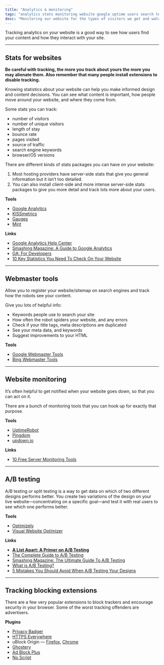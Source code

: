 ```yaml
---
title: "Analytics & monitoring"
tags: "analytics stats monitoring website google uptime users search terms keywords"
desc: "Monitoring our website for the types of visitors we get and watching for downtime."
---
```


Tracking analytics on your website is a good way to see how users find your content and how they interact with your site.

---

## Stats for websites

**Be careful with tracking, the more you track about yours the more you may alienate them. Also remember that many people install extensions to disable tracking.**

Knowing statistics about your website can help you make informed design and content decisions. You can see what content is important, how people move around your website, and where they come from.

Some stats you can track:

- number of visitors
- number of unique visitors
- length of stay
- bounce rate
- pages visited
- source of traffic
- search engine keywords
- browser/OS versions

There are different kinds of stats packages you can have on your website:

1. Most hosting providers have server-side stats that give you general information but it isn’t too detailed.
2. You can also install client-side and more intense server-side stats packages to give you more detail and track lots more about your users.

**Tools**

- [Google Analytics](http://www.google.com/analytics/)
- [KISSmetrics](https://www.kissmetrics.com/)
- [Gauges](http://get.gaug.es/)
- [Mint](http://haveamint.com/)

**Links**

- [Google Analytics Help Center](https://support.google.com/analytics/?hl=en#topic=3544906)
- [Smashing Magazine: A Guide to Google Analytics](http://www.smashingmagazine.com/2009/07/16/a-guide-to-google-analytics-and-useful-tools/)
- [GA: For Developers](https://developers.google.com/analytics/)
- [10 Key Statistics You Need To Check On Your Website](http://connectedcomedy.com/google-analytics-tips/)

---

## Webmaster tools

Allow you to register your website/sitemap on search engines and track how the robots see your content.

Give you lots of helpful info:

- Keywords people use to search your site
- How often the robot spiders your website, and any errors
- Check if your title tags, meta descriptions are duplicated
- See your meta data, and keywords
- Suggest improvements to your HTML

**Tools**

- [Google Webmaster Tools](https://www.google.com/webmasters/tools/)
- [Bing Webmaster Tools](http://www.bing.com/toolbox/webmaster)

---

## Website monitoring

It’s often helpful to get notified when your website goes down, so that you can act on it.

There are a bunch of monitoring tools that you can hook up for exactly that purpose.

**Tools**

- [UptimeRobot](http://uptimerobot.com/)
- [Pingdom](https://www.pingdom.com/)
- [updown.io](https://updown.io/)

**Links**

- [10 Free Server Monitoring Tools](http://sixrevisions.com/tools/free-server-monitoring-tools/)

---

## A/B testing

A/B testing or split testing is a way to get data on which of two different designs performs better. You create two variations of the design on your live website—concentrating on a specific goal—and test it with real users to see which one performs better.

**Tools**

- [Optimizely](https://www.optimizely.com/)
- [Visual Website Optimizer](http://visualwebsiteoptimizer.com/)

**Links**

- **[A List Apart: A Primer on A/B Testing](http://alistapart.com/article/a-primer-on-a-b-testing)**
- [The Complete Guide to A/B Testing](https://visualwebsiteoptimizer.com/ab-testing/)
- [Smashing Magazine: The Ultimate Guide To A/B Testing](http://www.smashingmagazine.com/2010/06/24/the-ultimate-guide-to-a-b-testing/)
- [What is A/B Testing?](https://www.optimizely.com/optimization-glossary/ab-testing/)
- [5 Mistakes You Should Avoid When A/B Testing Your Designs](http://sixrevisions.com/usability/ab-testing-mistakes/)

---

## Tracking blocking extensions

There are a few very popular extensions to block trackers and encourage security in your browser. Some of the worst tracking offenders are advertisers.

**Plugins**

- [Privacy Badger](https://www.eff.org/privacybadger)
- [HTTPS Everywhere](https://www.eff.org/https-everywhere)
- uBlock Origin — [Firefox](https://addons.mozilla.org/en-US/firefox/addon/ublock-origin/), [Chrome](https://chrome.google.com/webstore/detail/ublock-origin/cjpalhdlnbpafiamejdnhcphjbkeiagm)
- [Ghostery](https://www.ghostery.com/)
- [Ad Block Plus](https://adblockplus.org/)
- [No Script](https://noscript.net/)
